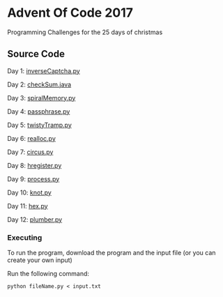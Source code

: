 # Advent Of Code 2017
Programming Challenges for the 25 days of christmas

## Source Code
Day 1: [inverseCaptcha.py](https://github.com/patelneel55/AdventOfCode2017/blob/master/inverseCaptcha.py)

Day 2: [checkSum.java](https://github.com/patelneel55/AdventOfCode2017/blob/master/checkSum.java)

Day 3: [spiralMemory.py](https://github.com/patelneel55/AdventOfCode2017/blob/master/spiralMemory.py)

Day 4: [passphrase.py](https://github.com/patelneel55/AdventOfCode2017/blob/master/passphrase.py)

Day 5: [twistyTramp.py](https://github.com/patelneel55/AdventOfCode2017/blob/master/twistyTramp.py)

Day 6: [realloc.py](https://github.com/patelneel55/AdventOfCode2017/blob/master/realloc.py)

Day 7: [circus.py](https://github.com/patelneel55/AdventOfCode2017/blob/master/circus.py)

Day 8: [hregister.py](https://github.com/patelneel55/AdventOfCode2017/blob/master/hregister.py)

Day 9: [process.py](https://github.com/patelneel55/AdventOfCode2017/blob/master/process.py)

Day 10: [knot.py](https://github.com/patelneel55/AdventOfCode2017/blob/master/knot.py)

Day 11: [hex.py](https://github.com/patelneel55/AdventOfCode2017/blob/master/hex.py)

Day 12: [plumber.py](https://github.com/patelneel55/AdventOfCode2017/blob/master/plumber.py)

### Executing

To run the program, download the program and the input file (or you can create your own input)

Run the following command:

```
python fileName.py < input.txt
```


